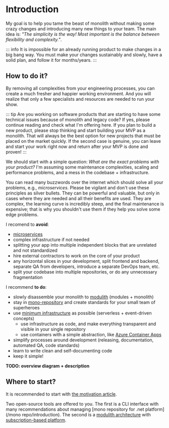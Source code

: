 # Introduction

My goal is to help you tame the beast of monolith without making some crazy changes and introducing many new things to your team. The main idea is: *"The simplicity is the way! Most important is the balance between flexibility and complexity."*.

::: info
It is impossible for an already running product to make changes in a big bang way. You must make your changes sustainably and slowly, have a solid plan, and follow it for months/years.
:::

## How to do it?

By removing all complexities from your engineering processes, you can create a much fresher and happier working environment. And you will realize that only a few specialists and resources are needed to run your show.

::: tip
Are you working on software products that are starting to have some technical issues because of monolith and legacy code? If yes, please continue reading and check what I'm offering here. If you plan to build a new product, please stop thinking and start building your MVP as a monolith. That will always be the best option for new projects that must be placed on the market quickly. If the second case is genuine, you can leave and start your work right now and return after your MVP is done and proven!
:::

We should start with a simple question: *What are the exact problems with your product?* I'm assuming some maintenance complexities, scaling and performance problems, and a mess in the codebase + infrastructure.

You can read many buzzwords over the internet which should solve all your problems, e.g., *microservices*. Please be vigilant and don't use these principles as silver bullets. They can be powerful and valuable, but only in cases where they are needed and all their benefits are used. They are complex, the learning curve is incredibly steep, and the final maintenance is expensive; that is why you shouldn't use them if they help you solve some edge problems.

I recomend to **avoid**:

- [microservices](/architecture/no-microservices)
- complex infrastructure if not needed
- splitting your app into multiple independent blocks that are unrelated and not standardized
- hire external contractors to work on the core of your product
- any horizontal slices in your development, split frontend and backend, separate QA from developers, introduce a separate DevOps team, etc.
- split your codebase into multiple repositories, or do any unnecessary fragmentation

I recommend **to do**:

- slowly disassemble your monolith to [modulith](/architecture/modulith) (modules + monolith)
- stay in [mono-repository](/monorepo/why-monorepo) and create standards for your small team of superheroes
- use [minimum infrastructure](/articles/infrastructure) as possible (serverless + event-driven concepts)
  - use infrastructure as code, and make everything transparent and visible in your single repository
  - use containers with a simple abstraction, like [Azure Container Apps](https://learn.microsoft.com/en-us/azure/container-apps/overview)
- simplify processes around development (releasing, documentation, automated QA, code standards)
- learn to write clean and self-documenting code
- keep it simple!

**TODO: overview diagram + description**

## Where to start?

It is recommended to start with [the motivation article](/motivation).

Two open-source tools are offered to you. The first is a CLI interface with many recommendations about managing [mono repository for .net platform](/mono repo/introduction). The second is a [modulith architecture](/architecture/modulith) with [subscription-based platform](/platform/introduction).


